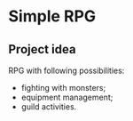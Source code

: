 # Simple RPG

## Project idea

RPG with following possibilities:

- fighting with monsters;
- equipment management;
- guild activities.
